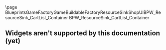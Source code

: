 \page BlueprintsGameFactoryGameBuildableFactoryResourceSinkShopUIBPW_ResourceSink_CartList_Container BPW_ResourceSink_CartList_Container
## Widgets aren't supported by this documentation (yet)
